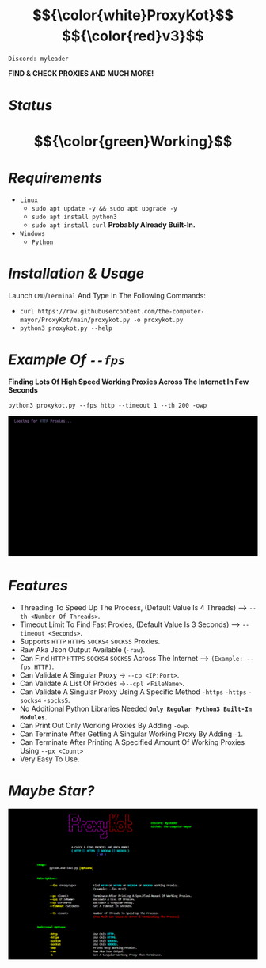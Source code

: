 # $${\color{white}ProxyKot}$$ $${\color{red}v3}$$
`Discord: myleader`

**FIND & CHECK PROXIES AND MUCH MORE!**
# *Status*
# $${\color{green}Working}$$
# *Requirements*
-  `Linux`
   -  `sudo apt update -y && sudo apt upgrade -y`
   -  `sudo apt install python3`
   -  `sudo apt install curl` **Probably Already Built-In.**
- `Windows`
   - [`Python`](https://www.python.org/downloads)
# *Installation & Usage*
Launch `CMD`/`Terminal` And Type In The Following Commands:
   - `curl https://raw.githubusercontent.com/the-computer-mayor/ProxyKot/main/proxykot.py -o proxykot.py`
   - `python3 proxykot.py --help`
# *Example Of `--fps`*
**Finding Lots Of High Speed Working Proxies Across The Internet In Few Seconds**  
```console
python3 proxykot.py --fps http --timeout 1 --th 200 -owp
```
![](https://github.com/the-computer-mayor/computer-mayor-db/blob/main/fps_v2.gif?raw=true)
# *Features*
- Threading To Speed Up The Process, (Default Value Is 4 Threads) --> `--th <Number Of Threads>`.
- Timeout Limit To Find Fast Proxies, (Default Value Is 3 Seconds) --> `--timeout <Seconds>`.
- Supports `HTTP` `HTTPS` `SOCKS4` `SOCKS5` Proxies.
- Raw Aka Json Output Available (`-raw`).
- Can Find `HTTP` `HTTPS` `SOCKS4` `SOCKS5` Across The Internet --> `(Example: --fps HTTP)`.
- Can Validate A Singular Proxy -> `--cp <IP:Port>`.
- Can Validate A List Of Proxies ->`--cpl <FileName>`.
- Can Validate A Singular Proxy Using A Specific Method `-https` `-https` `-socks4` `-socks5`.
- No Additional Python Libraries Needed **`Only Regular Python3 Built-In Modules`**.
- Can Print Out Only Working Proxies By Adding `-owp`.
- Can Terminate After Getting A Singular Working Proxy By Adding `-1`.
- Can Terminate After Printing A Specified Amount Of Working Proxies Using `--px <Count>`
- Very Easy To Use.
# ***Maybe Star?***
![](https://github.com/the-computer-mayor/computer-mayor-db/blob/main/ProxyKotV3.png?raw=true)

